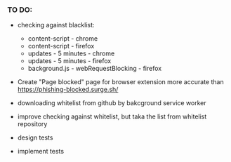### TO DO:

- checking against blacklist:
  + content-script - chrome
  + content-script - firefox
  + updates - 5 minutes - chrome
  + updates - 5 minutes - firefox
  - background.js - webRequestBlocking - firefox

- Create "Page blocked" page for browser extension more accurate than https://phishing-blocked.surge.sh/

- downloading whitelist from github by bakcground service worker

- improve checking against whitelist, but taka the list from whitelist repository

- design tests
- implement tests
